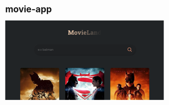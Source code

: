# movie-app
![screenshot](https://github.com/hind-hisham/movie-app/blob/main/movie-app-screenshot.png)
